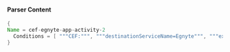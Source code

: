#### Parser Content
```Java
{
Name = cef-egnyte-app-activity-2
  Conditions = [ """CEF:""", """destinationServiceName=Egnyte""", """ext_actionInfo=Two-step Login Verification disabled""" ]
}
```